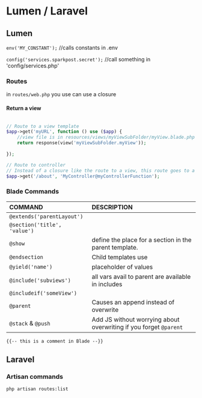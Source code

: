 # Lumen / Laravel 


## Lumen 

`env('MY_CONSTANT');` //calls constants in .env

`config('services.sparkpost.secret');` //call something in 'config/services.php'


### Routes

in `routes/web.php` you use can use a closure


#### Return a view

```php

// Route to a view template
$app->get('myURL', function () use ($app) {
    //view file is in resources/views/myViewSubFolder/myView.blade.php
    return response(view('myViewSubFolder.myView'));  
    
});

// Route to controller
// Instead of a closure like the route to a view, this route goes to a controller class
$app->get('/about', 'MyController@myControllerFunction');

```


### Blade Commands

 COMMAND                            |        DESCRIPTION                
:-------------------------------    |:----------------------------------
`@extends('parentLayout')`          |                 
`@section('title', 'value')`        |
`@show`                             | define the place for a section in the parent template. 
`@endsection`                       | Child templates use
`@yield('name')`                    | placeholder of values
`@include('subviews')`              | all vars avail to parent are available in includes
`@includeif('someView')`            |
`@parent`                           | Causes an append instead of overwrite
`@stack` & `@push`                  | Add JS without worrying about overwriting if you forget `@parent`


`{{-- this is a comment in Blade --}}`


<!-- ************************************************
              LARAVEL
    ************************************************
-->

## Laravel

### Artisan commands

`php artisan routes:list`



